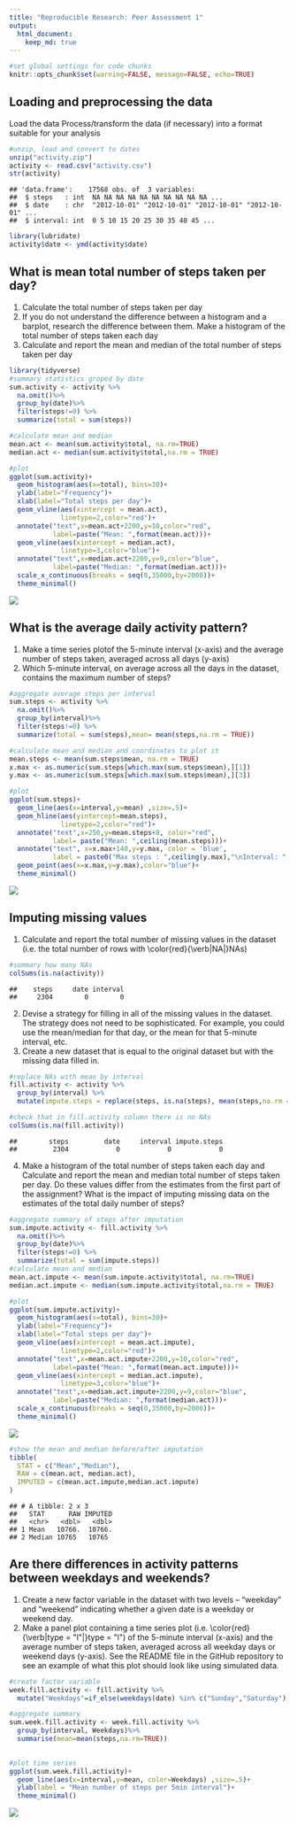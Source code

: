 ```yaml
---
title: "Reproducible Research: Peer Assessment 1"
output: 
  html_document:
    keep_md: true
---
```


```r
#set global settings for code chunks
knitr::opts_chunk$set(warning=FALSE, message=FALSE, echo=TRUE)
```

## Loading and preprocessing the data
Load the data 
Process/transform the data (if necessary) into a format suitable for your analysis

```r
#unzip, load and convert to dates
unzip("activity.zip")
activity <- read.csv("activity.csv")
str(activity)
```

```
## 'data.frame':	17568 obs. of  3 variables:
##  $ steps   : int  NA NA NA NA NA NA NA NA NA NA ...
##  $ date    : chr  "2012-10-01" "2012-10-01" "2012-10-01" "2012-10-01" ...
##  $ interval: int  0 5 10 15 20 25 30 35 40 45 ...
```

```r
library(lubridate)
activity$date <- ymd(activity$date)
```


## What is mean total number of steps taken per day? 

1. Calculate the total number of steps taken per day
2. If you do not understand the difference between a histogram and a barplot, research the difference between them. Make a histogram of the total number of steps taken each day
3. Calculate and report the mean and median of the total number of steps taken per day

```r
library(tidyverse)
#summary statistics groped by date
sum.activity <- activity %>%
  na.omit()%>%
  group_by(date)%>%
  filter(steps!=0) %>%
  summarize(total = sum(steps))

#calculate mean and median
mean.act <- mean(sum.activity$total, na.rm=TRUE)
median.act <- median(sum.activity$total,na.rm = TRUE)

#plot
ggplot(sum.activity)+
  geom_histogram(aes(x=total), bins=30)+
  ylab(label="Frequency")+
  xlab(label="Total steps per day")+
  geom_vline(aes(xintercept = mean.act),
             linetype=2,color="red")+
  annotate("text",x=mean.act+2200,y=10,color="red",
           label=paste("Mean: ",format(mean.act)))+
  geom_vline(aes(xintercept = median.act),
             linetype=3,color="blue")+
  annotate("text",x=median.act+2200,y=9,color="blue",
           label=paste("Median: ",format(median.act)))+
  scale_x_continuous(breaks = seq(0,35000,by=2000))+
  theme_minimal()
```

![](PA1_template_files/figure-html/total_steps-1.png)<!-- -->



## What is the average daily activity pattern? 

1. Make a time series plotof the 5-minute interval (x-axis) and the average number of steps taken, averaged across all days (y-axis)
2. Which 5-minute interval, on average across all the days in the dataset, contains the maximum number of steps?

```r
#aggregate average steps per interval
sum.steps <- activity %>%
  na.omit()%>%
  group_by(interval)%>%
  filter(steps!=0) %>%
  summarize(total = sum(steps),mean= mean(steps,na.rm = TRUE))

#calculate mean and median and coordinates to plot it
mean.steps <- mean(sum.steps$mean, na.rm = TRUE)
x.max <- as.numeric(sum.steps[which.max(sum.steps$mean),][1])
y.max <- as.numeric(sum.steps[which.max(sum.steps$mean),][3])

#plot
ggplot(sum.steps)+
  geom_line(aes(x=interval,y=mean) ,size=.5)+
  geom_hline(aes(yintercept=mean.steps),
             linetype=2,color="red")+
  annotate("text",x=250,y=mean.steps+8, color="red",
           label= paste("Mean: ",ceiling(mean.steps)))+
  annotate("text", x=x.max+140,y=y.max, color = 'blue',
           label = paste0("Max steps : ",ceiling(y.max),"\nInterval: ",ceiling(x.max)))+
  geom_point(aes(x=x.max,y=y.max),color="blue")+
  theme_minimal()
```

![](PA1_template_files/figure-html/average_per_interval-1.png)<!-- -->

## Imputing missing values

1. Calculate and report the total number of missing values in the dataset (i.e. the total number of rows with \color{red}{\verb|NA|}NAs)

```r
#summary how many NAs
colSums(is.na(activity))
```

```
##    steps     date interval 
##     2304        0        0
```
2. Devise a strategy for filling in all of the missing values in the dataset. The strategy does not need to be sophisticated. For example, you could use the mean/median for that day, or the mean for that 5-minute interval, etc.
3. Create a new dataset that is equal to the original dataset but with the missing data filled in.

```r
#replace NAs with mean by interval
fill.activity <- activity %>%
  group_by(interval) %>%
  mutate(impute.steps = replace(steps, is.na(steps), mean(steps,na.rm = TRUE)))

#check that in fill.activity column there is no NAs
colSums(is.na(fill.activity))
```

```
##        steps         date     interval impute.steps 
##         2304            0            0            0
```

4. Make a histogram of the total number of steps taken each day and Calculate and report the mean and median total number of steps taken per day. Do these values differ from the estimates from the first part of the assignment? What is the impact of imputing missing data on the estimates of the total daily number of steps?

```r
#aggregate summary of steps after imputation
sum.impute.activity <- fill.activity %>%
  na.omit()%>%
  group_by(date)%>%
  filter(steps!=0) %>%
  summarize(total = sum(impute.steps))
#calculate mean and median
mean.act.impute <- mean(sum.impute.activity$total, na.rm=TRUE)
median.act.impute <- median(sum.impute.activity$total,na.rm = TRUE)

#plot
ggplot(sum.impute.activity)+
  geom_histogram(aes(x=total), bins=30)+
  ylab(label="Frequency")+
  xlab(label="Total steps per day")+
  geom_vline(aes(xintercept = mean.act.impute),
             linetype=2,color="red")+
  annotate("text",x=mean.act.impute+2200,y=10,color="red",
           label=paste("Mean: ",format(mean.act.impute)))+
  geom_vline(aes(xintercept = median.act.impute),
             linetype=3,color="blue")+
  annotate("text",x=median.act.impute+2200,y=9,color="blue",
           label=paste("Median: ",format(median.act)))+
  scale_x_continuous(breaks = seq(0,35000,by=2000))+
  theme_minimal()
```

![](PA1_template_files/figure-html/unnamed-chunk-1-1.png)<!-- -->


```r
#show the mean and median before/after imputation
tibble(
  STAT = c("Mean","Median"),
  RAW = c(mean.act, median.act),
  IMPUTED = c(mean.act.impute,median.act.impute)
)
```

```
## # A tibble: 2 x 3
##   STAT      RAW IMPUTED
##   <chr>   <dbl>   <dbl>
## 1 Mean   10766.  10766.
## 2 Median 10765   10765
```

## Are there differences in activity patterns between weekdays and weekends? 

1. Create a new factor variable in the dataset with two levels – “weekday” and “weekend” indicating whether a given date is a weekday or weekend day.
2. Make a panel plot containing a time series plot (i.e. \color{red}{\verb|type = "l"|}type = "l") of the 5-minute interval (x-axis) and the average number of steps taken, averaged across all weekday days or weekend days (y-axis). See the README file in the GitHub repository to see an example of what this plot should look like using simulated data. 

```r
#create factor variable
week.fill.activity <- fill.activity %>%
  mutate("Weekdays"=if_else(weekdays(date) %in% c("Sunday","Saturday"),"Weekend","Working"))

#aggregate summary
sum.week.fill.activity <- week.fill.activity %>%
  group_by(interval, Weekdays)%>%
  summarise(mean=mean(steps,na.rm=TRUE))
  

#plot time series
ggplot(sum.week.fill.activity)+
  geom_line(aes(x=interval,y=mean, color=Weekdays) ,size=.5)+
  ylab(label = "Mean number of steps per 5min interval")+
  theme_minimal()
```

![](PA1_template_files/figure-html/weekend-1.png)<!-- -->
